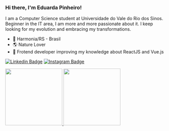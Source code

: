 ### Hi there, I'm Eduarda Pinheiro!
I am a Computer Science student at Universidade do Vale do Rio dos Sinos. Beginner in the IT area, I am more and more passionate about it. 
I keep looking for my evolution and embracing my transformations.

- 📍 Harmonia/RS - Brasil
- 🌎 Nature Lover
- 🌱 Frotend developer improving my knowledge about ReactJS and Vue.js

[![Linkedin Badge](https://img.shields.io/badge/-LinkedIn-blue?style=flat-square&logo=Linkedin&logoColor=white&link=https://www.linkedin.com/in/eduarda-pinheiro/)](https://www.linkedin.com/in/eduarda-pinheiro/) [![Instagram Badge](https://img.shields.io/badge/-Instagram-violet?style=flat-square&logo=Instagram&logoColor=white&link=https://www.instagram.com/eduarda_pinheiro_/)](https://www.instagram.com/eduarda_pinheiro_/)

<div>
 <a href="https://github.com/pinheiroduda">
 <img height="180em" src="https://github-readme-stats.vercel.app/api?username=pinheiroduda&theme=onedark&show_icons=true&count_private=true">
 <img height="180em" src="https://github-readme-stats.vercel.app/api/top-langs/?username=pinheiroduda&theme=onedark&layout=compact">    
</div>
